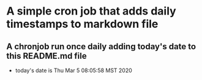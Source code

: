 A simple cron job that adds daily timestamps to markdown file
============================================================
## A chronjob run once daily adding today's date to this README.md file
* today's date is Thu Mar  5 08:05:58 MST 2020
